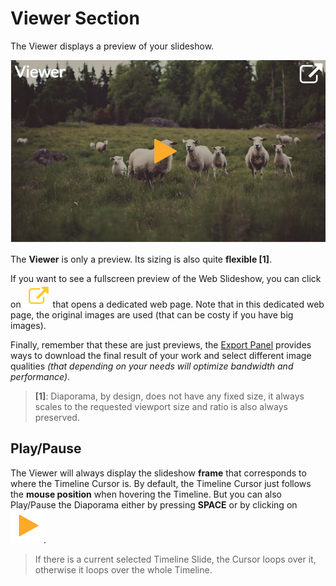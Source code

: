 # Viewer Section

The Viewer displays a preview of your slideshow.

![](imgs/viewer.jpg)


The **Viewer** is only a preview. Its sizing is also quite **flexible [1]**.

If you want to see a fullscreen preview of the Web Slideshow, you can click on ![](imgs/external-link.png) that opens a dedicated web page.
Note that in this dedicated web page, the original images are used (that can be costy if you have big images).

Finally, remember that these are just previews,
the [Export Panel](export.md) provides ways to download the final result of your work and select different image qualities *(that depending on your needs will optimize bandwidth and performance)*.

> **[1]**: Diaporama, by design, does not have any fixed size, it always scales to the requested viewport size and ratio is also always preserved.

## Play/Pause

The Viewer will always display the slideshow **frame** that corresponds to where the Timeline Cursor is.
By default, the Timeline Cursor just follows the **mouse position** when hovering the Timeline.
But you can also Play/Pause the Diaporama either by pressing **SPACE** or by clicking on ![](imgs/play.png).

> If there is a current selected Timeline Slide, the Cursor loops over it, otherwise it loops over the whole Timeline.
